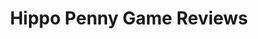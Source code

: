 ---
title: Hippo Penny Game Reviews
layout: scoredetail
permalink: /meta-score/lisa-definitive-edition
header:
  teaser: /assets/images/lisa-definitive-edition.jpg
  video:
    id: Bru5BPVJJRI
    provider: youtube
---
